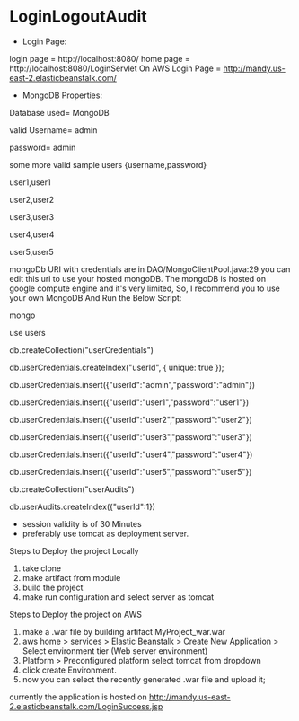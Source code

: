 # LoginLogoutAudit

* Login Page: 

login page = http://localhost:8080/
home page = http://localhost:8080/LoginServlet
On AWS Login Page = http://mandy.us-east-2.elasticbeanstalk.com/
 
 * MongoDB Properties:

Database used= MongoDB

valid Username= admin

password= admin

some more valid sample users {username,password}

user1,user1

user2,user2

user3,user3

user4,user4

user5,user5

mongoDb URI with credentials are in DAO/MongoClientPool.java:29
you can edit this uri to use your hosted mongoDB.
The mongoDB is hosted on google compute engine and it's very limited, So, I recommend you to use your own MongoDB
And Run the Below Script:

mongo

use users

db.createCollection("userCredentials")

db.userCredentials.createIndex("userId", { unique: true });

db.userCredentials.insert({"userId":"admin","password":"admin"})

db.userCredentials.insert({"userId":"user1","password":"user1"})

db.userCredentials.insert({"userId":"user2","password":"user2"})

db.userCredentials.insert({"userId":"user3","password":"user3"})

db.userCredentials.insert({"userId":"user4","password":"user4"})

db.userCredentials.insert({"userId":"user5","password":"user5"})

db.createCollection("userAudits")

db.userAudits.createIndex({"userId":1})


* session validity is of 30 Minutes
* preferably use tomcat as deployment server.

Steps to Deploy the project Locally

1. take clone
2. make artifact from module
3. build the project
4. make run configuration and select server as tomcat

Steps to Deploy the project on AWS
1. make a .war file by building artifact MyProject_war.war
2. aws home > services > Elastic Beanstalk >  Create New Application > Select environment tier (Web server environment)
3. Platform > Preconfigured platform select tomcat from dropdown
4. click create Environment.
5. now you can select the recently generated .war file and upload it;

currently the application is hosted on http://mandy.us-east-2.elasticbeanstalk.com/LoginSuccess.jsp
